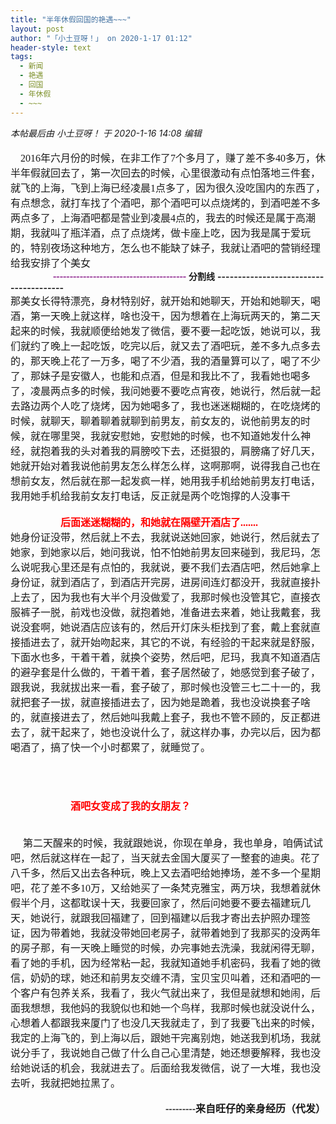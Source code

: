 ```yaml
---
title: "半年休假回国的艳遇~~~"
layout: post
author: "「小土豆呀！」 on 2020-1-17 01:12"
header-style: text
tags:
  - 新闻
  - 艳遇
  - 回国
  - 年休假
  - ~~~
---
```


<head></head>
<body>
 <i class="pstatus"> 本帖最后由 小土豆呀！ 于 2020-1-16 14:08 编辑 </i>
 <br> 
 <br> 
 <font face="宋体"><font size="3">&nbsp; &nbsp; 2016年六月份的时候，在非工作了7个多月了，赚了差不多40多万，休半年假就回去了，第一次回去的时候，心里很激动有点怕落地三件套，就飞的上海，飞到上海已经凌晨1点多了，因为很久没吃国内的东西了，有点想念，就打车找了个酒吧，那个酒吧可以点烧烤的，到酒吧差不多两点多了，上海酒吧都是营业到凌晨4点的，我去的时候还是属于高潮期，我就叫了瓶洋酒，点了点烧烤，做卡座上吃，因为我是属于爱玩的，特别夜场这种地方，怎么也不能缺了妹子，我就让酒吧的营销经理给我安排了个美女</font></font>
 <br> 
 <font face="宋体"><font size="3"><font color="#800080"><strong>&nbsp; &nbsp;&nbsp; &nbsp;&nbsp; &nbsp;&nbsp; &nbsp;&nbsp; &nbsp;&nbsp;&nbsp;----------------------------------------</strong></font></font></font>
 <strong>分割线</strong>
 <strong>---------------------------------------</strong>
 <br> 
 <font face="宋体"><font size="3">那美女长得特漂亮，身材特别好，就开始和她聊天，开始和她聊天，喝酒，第一天晚上就这样，啥也没干，因为想着在上海玩两天的，第二天起来的时候，我就顺便给她发了微信，要不要一起吃饭，她说可以，我们就约了晚上一起吃饭，吃完以后，就又去了酒吧玩，差不多九点多去的，那天晚上花了一万多，喝了不少酒，我的酒量算可以了，喝了不少了，那妹子是安徽人，也能和点酒，但是和我比不了，我看她也喝多了，凌晨两点多的时候，我问她要不要吃点宵夜，她说行，然后就一起去路边两个人吃了烧烤，因为她喝多了，我也迷迷糊糊的，在吃烧烤的时候，就聊天，聊着聊着就聊到前男友，前女友的，说他前男友的时候，就在哪里哭，我就安慰她，安慰她的时候，也不知道她发什么神经，就抱着我的头对着我的肩膀咬下去，还挺狠的，肩膀痛了好几天，她就开始对着我说他前男友怎么样怎么样，这啊那啊，说得我自己也在想前女友，然后就在那一起发疯一样，她用我手机给她前男友打电话，我用她手机给我前女友打电话，反正就是两个吃饱撑的人没事干</font></font>
 <br> 
 <font face="宋体"><font size="3"><br> </font></font>
 <font face="宋体"><font size="3"><strong><font color="#ff0000">&nbsp; &nbsp;&nbsp; &nbsp;&nbsp; &nbsp;&nbsp; &nbsp;&nbsp; &nbsp;&nbsp; &nbsp;&nbsp;&nbsp;后面迷迷糊糊的，和她就在隔壁开酒店了.......</font></strong></font></font>
 <br> 
 <font face="宋体"><font size="3">她身份证没带，然后就上不去，我就说送她回家，她说行，然后就去了她家，到她家以后，她问我说，怕不怕她前男友回来碰到，我尼玛，怎么说呢我心里还是有点怕的，我就说，要不我们去酒店吧，然后她拿上身份证，就到酒店了，到酒店开完房，进房间连灯都没开，我就直接扑上去了，因为我也有大半个月没做爱了，我那时候也没管其它，直接衣服裤子一脱，前戏也没做，就抱着她，准备进去来着，她让我戴套，我说没套啊，她说酒店应该有的，然后开灯床头柜找到了套，戴上套就直接插进去了，就开始吻起来，其它的不说，有经验的干起来就是舒服，下面水也多，干着干着，就换个姿势，然后吧，尼玛，我真不知道酒店的避孕套是什么做的，干着干着，套子居然破了，她感觉到套子破了，跟我说，我就拔出来一看，套子破了，那时候也没管三七二十一的，我就把套子一拔，就直接插进去了，因为她是跪着，我也没说换套子啥的，就直接进去了，然后她叫我戴上套子，我也不管不顾的，反正都进去了，就干起来了，她也没说什么了，就这样办事，办完以后，因为都喝酒了，搞了快一个小时都累了，就睡觉了。</font></font>
 <br> 
 <font face="宋体"><font size="3"><br> </font></font>
 <br> 
 <font face="宋体"><font size="3"><br> </font></font>
 <br> 
 <font face="宋体"><font size="3">&nbsp; &nbsp;&nbsp; &nbsp;&nbsp; &nbsp;&nbsp; &nbsp;&nbsp; &nbsp;&nbsp; &nbsp;&nbsp; &nbsp;&nbsp; &nbsp;<strong><font color="#ff0000">酒吧女变成了我的女朋友？</font></strong></font></font>
 <br> 
 <font face="宋体"><font size="3"><strong><font color="#ff0000"><br> </font></strong></font></font>
 <br> 
 <font face="宋体"><font size="3">&nbsp; &nbsp;&nbsp;&nbsp;第二天醒来的时候，我就跟她说，你现在单身，我也单身，咱俩试试吧，然后就这样在一起了，当天就去金国大厦买了一整套的迪奥。花了八千多，然后又出去各种玩，晚上又去酒吧给她捧场，差不多一个星期吧，花了差不多10万，又给她买了一条梵克雅宝，两万块，我想着就休假半个月，这都耽误十天，我要回家了，然后问她要不要去福建玩几天，她说行，就跟我回福建了，回到福建以后我才寄出去护照办理签证，因为带着她，我就没带她回老房子，就带着她到了我那买的没两年的房子那，有一天晚上睡觉的时候，办完事她去洗澡，我就闲得无聊，看了她的手机，因为经常粘一起，我就知道她手机密码，我看了她的微信，奶奶的球，她还和前男友交缠不清，宝贝宝贝叫着，还和酒吧的一个客户有包养关系，我看了，我火气就出来了，我但是就想和她闹，后面我想想，我他妈的我貌似也和她一个鸟样，我那时候也就没说什么，心想着人都跟我来厦门了也没几天我就走了，到了我要飞出来的时候，我定的上海飞的，到上海以后，跟她干完离别炮，她送我到机场，我就说分手了，我说她自己做了什么自己心里清楚，她还想要解释，我也没给她说话的机会，我就进去了。后面给我发微信，说了一大堆，我也没去听，我就把她拉黑了。&nbsp; &nbsp;&nbsp; &nbsp;&nbsp; &nbsp;&nbsp; &nbsp;&nbsp; &nbsp;&nbsp; &nbsp;&nbsp; &nbsp;&nbsp; &nbsp;&nbsp; &nbsp;&nbsp; &nbsp;&nbsp; &nbsp;&nbsp; &nbsp;&nbsp; &nbsp;</font></font>
 <br> 
 <br> 
 <font face="宋体"><font size="3"><strong>&nbsp; &nbsp;&nbsp; &nbsp;&nbsp; &nbsp;&nbsp; &nbsp;&nbsp; &nbsp;&nbsp; &nbsp;&nbsp; &nbsp;&nbsp; &nbsp;&nbsp; &nbsp;&nbsp; &nbsp;&nbsp; &nbsp;&nbsp; &nbsp;&nbsp; &nbsp;&nbsp; &nbsp;&nbsp; &nbsp;&nbsp; &nbsp;&nbsp; &nbsp;&nbsp; &nbsp;&nbsp; &nbsp;&nbsp; &nbsp;&nbsp;&nbsp;---------来自旺仔的亲身经历（代发）</strong></font></font>
 <br> 
 <br>
</body>


